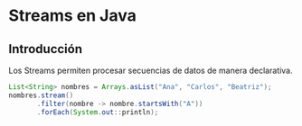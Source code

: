 # Streams en Java

<!-- Tags: Java, Streams, Operaciones Intermedias, filter, map -->

## Introducción

Los Streams permiten procesar secuencias de datos de manera declarativa.

```java
List<String> nombres = Arrays.asList("Ana", "Carlos", "Beatriz");
nombres.stream()
       .filter(nombre -> nombre.startsWith("A"))
       .forEach(System.out::println);